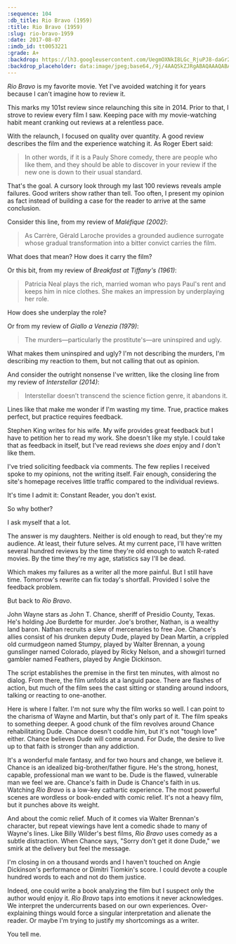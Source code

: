 ```yaml
---
:sequence: 104
:db_title: Rio Bravo (1959)
:title: Rio Bravo (1959)
:slug: rio-bravo-1959
:date: 2017-08-07
:imdb_id: tt0053221
:grade: A+
:backdrop: https://lh3.googleusercontent.com/UegmOXNkI8LGc_RjuPJ8-daGr2JTgtc6klNs2k__EP1L8PAeBnj3dN--lqpYT46F8xP2Az8Nnv5XE5ZPS-ijRoVo5m5545COAbuskLxmjR34ErVWI5QEBeoWbGt8hYl4UpzdK9UDyg=w1000-l75-rj
:backdrop_placeholder: data:image/jpeg;base64,/9j/4AAQSkZJRgABAQAAAQABAAD/2wCEACgcHiMeGSgjISMtKygwPGRBPDc3PHtYXUlkkYCZlo+AjIqgtObDoKrarYqMyP/L2u71////m8H////6/+b9//gBKy0tPDU8dkFBdviljKX4+Pj47Pj47Oz4+Pj4+Pj4+Pj47Oz47Pjs+Pjs+Pjs7Ozs7Oz47Pj4+Pjs7Pjs7Pj47P/AABEIAAsAFAMBIgACEQEDEQH/xAAYAAACAwAAAAAAAAAAAAAAAAACAwABBf/EAB0QAAEEAgMAAAAAAAAAAAAAAAEAAhEhAzEzYaH/xAAVAQEBAAAAAAAAAAAAAAAAAAACAf/EABURAQEAAAAAAAAAAAAAAAAAAAAR/9oADAMBAAIRAxEAPwDPx43Mh0b6lC0Bz7oWU5pMIMXNBRpQk7r1RXEqJI//2Q==
---
```


_Rio Bravo_ is my favorite movie. Yet I've avoided watching it for years because I can't imagine how to review it. 

This marks my 101st review since relaunching this site in 2014. Prior to that, I strove to review every film I saw. Keeping pace with my movie-watching habit meant cranking out reviews at a relentless pace. 

With the relaunch, I focused on quality over quantity. A good review describes the film and the experience watching it. As Roger Ebert said:

> In other words, if it is a Pauly Shore comedy, there are people who like them, and they should be able to discover in your review if the new one is down to their usual standard.

That's the goal. A cursory look through my last 100 reviews reveals ample failures. Good writers show rather than tell. Too often, I present my opinion as fact instead of building a case for the reader to arrive at the same conclusion. 


Consider this line, from my review of _Maléfique (2002)_:

> As Carrère, Gérald Laroche provides a grounded audience surrogate whose gradual transformation into a bitter convict carries the film.

What does that mean? How does it carry the film?

Or this bit, from my review of _Breakfast at Tiffany's (1961)_:

> Patricia Neal plays the rich, married woman who pays Paul's rent and keeps him in nice clothes. She makes an impression by underplaying her role.

How does she underplay the role?

Or from my review of _Giallo a Venezia (1979)_:

> The murders—particularly the prostitute's—are uninspired and ugly.

What makes them uninspired and ugly? I'm not describing the murders, I'm describing my reaction to them, but not calling that out as opinion.

And consider the outright nonsense I've written, like the closing line from my review of _Interstellar (2014)_:

> Interstellar doesn’t transcend the science fiction genre, it abandons it.

Lines like that make me wonder if I'm wasting my time. True, practice makes perfect, but practice requires feedback.

Stephen King writes for his wife. My wife provides great feedback but I have to petition her to read my work. She doesn't like my style. I could take that as feedback in itself, but I've read reviews she _does_ enjoy and _I_ don't like them. 

I've tried soliciting feedback via comments. The few replies I received spoke to my opinions, not the writing itself. Fair enough, considering the site's homepage receives little traffic compared to the individual reviews. 

It's time I admit it: Constant Reader, you don't exist.

So why bother? 

I ask myself that a lot.

The answer is my daughters. Neither is old enough to read, but they're my audience. At least, their future selves. At my current pace, I'll have written several hundred reviews by the time they're old enough to watch R-rated movies. By the time they're my age, statistics say I'll be dead. 

Which makes my failures as a writer all the more painful. But I still have time. Tomorrow's rewrite can fix today's shortfall. Provided I solve the feedback problem. 

But back to _Rio Bravo_.

John Wayne stars as John T. Chance, sheriff of Presidio County, Texas. He's holding Joe Burdette for murder. Joe's brother, Nathan, is a wealthy land baron. Nathan recruits a slew of mercenaries to free Joe. Chance's allies consist of his drunken deputy Dude, played by Dean Martin, a crippled old curmudgeon named Stumpy, played by Walter Brennan, a young gunslinger named Colorado, played by Ricky Nelson, and a showgirl turned gambler named Feathers, played by Angie Dickinson. 

The script establishes the premise in the first ten minutes, with almost no dialog. From there, the film unfolds at a languid pace. There are flashes of action, but much of the film sees the cast sitting or standing around indoors, talking or reacting to one-another.

Here is where I falter. I'm not sure why the film works so well. I can point to the charisma of Wayne and Martin, but that's only part of it. The film speaks to something deeper. A good chunk of the film revolves around Chance rehabilitating Dude. Chance doesn't coddle him, but it's not "tough love" either. Chance believes Dude will come around. For Dude, the desire to live up to that faith is stronger than any addiction.

It's a wonderful male fantasy, and for two hours and change, we believe it. Chance is an idealized big-brother/father figure. He's the strong, honest, capable, professional man we want to be. Dude is the flawed, vulnerable man we feel we are. Chance's faith in Dude is Chance's faith in us. Watching _Rio Bravo_ is a low-key cathartic experience. The most powerful scenes are wordless or book-ended with comic relief. It's not a heavy film, but it punches above its weight.

And about the comic relief. Much of it comes via Walter Brennan's character, but repeat viewings have lent a comedic shade to many of Wayne's lines. Like Billy Wilder's best films, _Rio Bravo_ uses comedy as a subtle distraction. When Chance says, "Sorry don't get it done Dude," we smirk at the delivery but feel the message.

I'm closing in on a thousand words and I haven't touched on Angie Dickinson's performance or Dimitri Tiomkin's score. I could devote a couple hundred words to each and not do them justice.

Indeed, one could write a book analyzing the film but I suspect only the author would enjoy it. _Rio Bravo_ taps into emotions it never acknowledges. We interpret the undercurrents based on our own experiences. Over-explaining things would force a singular interpretation and alienate the reader. Or maybe I'm trying to justify my shortcomings as a writer. 

You tell me.
